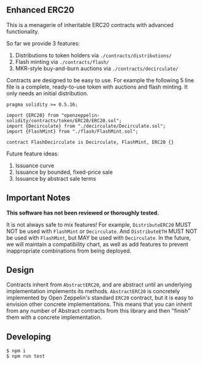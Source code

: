 ## Enhanced ERC20

This is a menagerie of inheritable ERC20 contracts with advanced functionality.

So far we provide 3 features:

1. Distributions to token holders via `./contracts/distributions/`
1. Flash minting via `./contracts/flash/`
1. MKR-style buy-and-burn auctions via `./contracts/decirculate/`

Contracts are designed to be easy to use. For example the following 5 line file
is a complete, ready-to-use token with auctions and flash minting. It only
needs an initial distribution.


```
pragma solidity >= 0.5.16;

import {ERC20} from "openzeppelin-solidity/contracts/token/ERC20/ERC20.sol";
import {Decirculate} from "./decirculate/Decirculate.sol";
import {FlashMint} from "./flash/FlashMint.sol";

contract FlashDecirculate is Decirculate, FlashMint, ERC20 {}
```

Future feature ideas:

1. Issuance curve
1. Issuance by bounded, fixed-price sale
1. Issuance by abstract sale terms

## Important Notes

**This software has not been reviewed or thoroughly tested.**

It is not always safe to mix features! For example, `DistributeERC20` MUST NOT
be used with `FlashMint` or `Decirculate`. And `DistributeETH` MUST NOT be used
with `FlashMint`, but MAY be used with `Decirculate`. In the future, we will
maintain a compatibility chart, as well as add features to prevent
inappropriate combinations from being deployed.

## Design

Contracts inherit from `AbstractERC20`, and are abstract until an underlying
implementation implements its methods. `AbstractERC20` is concretely
implemented by Open Zeppelin's standard `ERC20` contract, but it is easy to
envision other concrete implementations. This means that you can inherit from
any number of Abstract contracts from this library and then "finish" them with
a concrete implementation.


## Developing

```
$ npm i
$ npm run test
```
